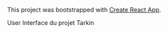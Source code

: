 This project was bootstrapped with [Create React App](https://github.com/facebook/create-react-app).

User Interface du projet Tarkin
